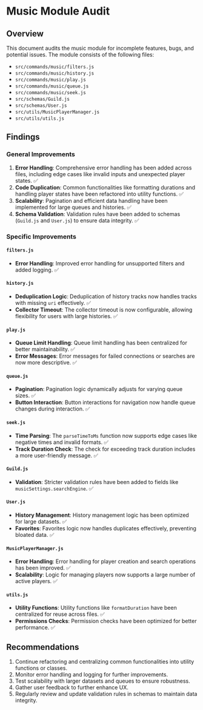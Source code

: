 # Music Module Audit

## Overview
This document audits the music module for incomplete features, bugs, and potential issues. The module consists of the following files:
- `src/commands/music/filters.js`
- `src/commands/music/history.js`
- `src/commands/music/play.js`
- `src/commands/music/queue.js`
- `src/commands/music/seek.js`
- `src/schemas/Guild.js`
- `src/schemas/User.js`
- `src/utils/MusicPlayerManager.js`
- `src/utils/utils.js`

## Findings

### General Improvements
1. **Error Handling**: Comprehensive error handling has been added across files, including edge cases like invalid inputs and unexpected player states. ✅
2. **Code Duplication**: Common functionalities like formatting durations and handling player states have been refactored into utility functions. ✅
3. **Scalability**: Pagination and efficient data handling have been implemented for large queues and histories. ✅
4. **Schema Validation**: Validation rules have been added to schemas (`Guild.js` and `User.js`) to ensure data integrity. ✅

### Specific Improvements

#### `filters.js`
- **Error Handling**: Improved error handling for unsupported filters and added logging. ✅

#### `history.js`
- **Deduplication Logic**: Deduplication of history tracks now handles tracks with missing `uri` effectively. ✅
- **Collector Timeout**: The collector timeout is now configurable, allowing flexibility for users with large histories. ✅

#### `play.js`
- **Queue Limit Handling**: Queue limit handling has been centralized for better maintainability. ✅
- **Error Messages**: Error messages for failed connections or searches are now more descriptive. ✅

#### `queue.js`
- **Pagination**: Pagination logic dynamically adjusts for varying queue sizes. ✅
- **Button Interaction**: Button interactions for navigation now handle queue changes during interaction. ✅

#### `seek.js`
- **Time Parsing**: The `parseTimeToMs` function now supports edge cases like negative times and invalid formats. ✅
- **Track Duration Check**: The check for exceeding track duration includes a more user-friendly message. ✅

#### `Guild.js`
- **Validation**: Stricter validation rules have been added to fields like `musicSettings.searchEngine`. ✅

#### `User.js`
- **History Management**: History management logic has been optimized for large datasets. ✅
- **Favorites**: Favorites logic now handles duplicates effectively, preventing bloated data. ✅

#### `MusicPlayerManager.js`
- **Error Handling**: Error handling for player creation and search operations has been improved. ✅
- **Scalability**: Logic for managing players now supports a large number of active players. ✅

#### `utils.js`
- **Utility Functions**: Utility functions like `formatDuration` have been centralized for reuse across files. ✅
- **Permissions Checks**: Permission checks have been optimized for better performance. ✅

## Recommendations
1. Continue refactoring and centralizing common functionalities into utility functions or classes.
2. Monitor error handling and logging for further improvements.
3. Test scalability with larger datasets and queues to ensure robustness.
4. Gather user feedback to further enhance UX.
5. Regularly review and update validation rules in schemas to maintain data integrity.
